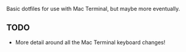 Basic dotfiles for use with Mac Terminal, but maybe more eventually.

TODO
----

* More detail around all the Mac Terminal keyboard changes!

